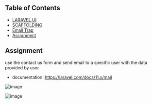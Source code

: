 ## Table of Contents
- [LARAVEL UI](#$LARAVEL-UI)
- [SCAFFOLDING](#SCAFFOLDING)
- [Email Trap](#Email-Trap)
- [Assignment](#Assignment)



## Assignment

use the contact us form and send email to a specific user with the data provided by user

- documentation:
  https://laravel.com/docs/11.x/mail


 ![image](https://github.com/user-attachments/assets/c6aa6b91-5786-4b8b-9bd9-083a9ed9c97b)

![image](https://github.com/user-attachments/assets/37126b25-2e10-4e33-a6eb-7d389224b057)
